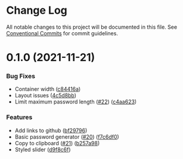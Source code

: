 # Change Log

All notable changes to this project will be documented in this file.
See [Conventional Commits](https://conventionalcommits.org) for commit guidelines.

# 0.1.0 (2021-11-21)


### Bug Fixes

* Container width ([c84416a](https://github.com/Yserz/@passgen/tree/master/packages/ui-kit/commit/c84416a1efcc200111a62a8f20818fe1a82d0e68))
* Layout issues ([4c5d8bb](https://github.com/Yserz/@passgen/tree/master/packages/ui-kit/commit/4c5d8bb32f1ffaa11bb415d4673da4740b9c41a8))
* Limit maximum password length ([#22](https://github.com/Yserz/@passgen/tree/master/packages/ui-kit/issues/22)) ([c4aa623](https://github.com/Yserz/@passgen/tree/master/packages/ui-kit/commit/c4aa623d63796cd37316356e75bd1b21dd599e36))


### Features

* Add links to github ([bf29796](https://github.com/Yserz/@passgen/tree/master/packages/ui-kit/commit/bf297964a6b7e58fb3d49ee2b90f32ae1141931b))
* Basic password generator ([#20](https://github.com/Yserz/@passgen/tree/master/packages/ui-kit/issues/20)) ([f7c6df0](https://github.com/Yserz/@passgen/tree/master/packages/ui-kit/commit/f7c6df02428626a791237de234fdbc7f7614023b))
* Copy to clipboard ([#21](https://github.com/Yserz/@passgen/tree/master/packages/ui-kit/issues/21)) ([b257a98](https://github.com/Yserz/@passgen/tree/master/packages/ui-kit/commit/b257a98843c0601197fbd61a30a9728e1172fc79))
* Styled slider ([d9f8c6f](https://github.com/Yserz/@passgen/tree/master/packages/ui-kit/commit/d9f8c6f6b9f471fb2c272c27a9b0d1a009cf75af))
